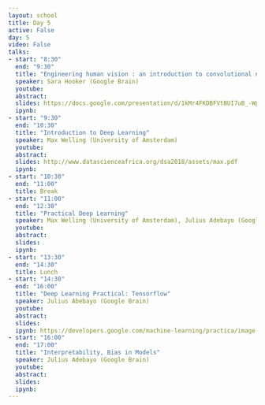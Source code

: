 ```yaml
---
layout: school
title: Day 5
active: False
day: 5
video: False
talks:
- start: "8:30"
  end: "9:30"
  title: "Engineering human vision : an introduction to convolutional neural networks"
  speaker: Sara Hooker (Google Brain)
  youtube:
  abstract:
  slides: https://docs.google.com/presentation/d/1kMr4FKDBFVtBUI7uB_-WpZ-XaByuWuY_pMvCKB38dNo/edit
  ipynb:
- start: "9:30"
  end: "10:30"
  title: "Introduction to Deep Learning"
  speaker: Max Welling (University of Amsterdam)
  youtube:
  abstract:
  slides: http://www.datascienceafrica.org/dsa2018/assets/max.pdf
  ipynb:
- start: "10:30"
  end: "11:00"
  title: Break
- start: "11:00"
  end: "12:30"
  title: "Practical Deep Learning"
  speaker: Max Welling (University of Amsterdam), Julius Adebayo (Google Brain)
  youtube:
  abstract:
  slides:
  ipynb:
- start: "13:30"
  end: "14:30"
  title: Lunch
- start: "14:30"
  end: "16:00"
  title: "Deep Learning Practical: Tensorflow"
  speaker: Julius Abebayo (Google Brain)
  youtube:
  abstract:
  slides:
  ipynb: https://developers.google.com/machine-learning/practica/image-classification/exercise-1
- start: "16:00"
  end: "17:00"
  title: "Interpretability, Bias in Models"
  speaker: Julius Adebayo (Google Brain)
  youtube:
  abstract:
  slides:
  ipynb:
---
```


<!-- <h4> Summer School Day 5 </h4> -->
